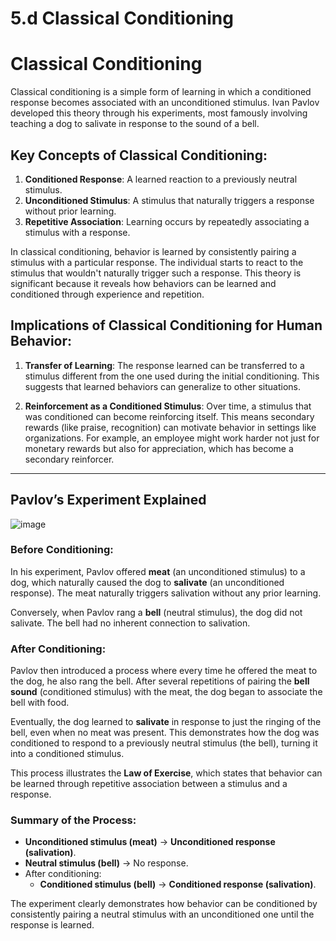 # 5.d Classical Conditioning

# Classical Conditioning

Classical conditioning is a simple form of learning in which a conditioned response becomes associated with an unconditioned stimulus. Ivan Pavlov developed this theory through his experiments, most famously involving teaching a dog to salivate in response to the sound of a bell.

## Key Concepts of Classical Conditioning:
1. **Conditioned Response**: A learned reaction to a previously neutral stimulus.
2. **Unconditioned Stimulus**: A stimulus that naturally triggers a response without prior learning.
3. **Repetitive Association**: Learning occurs by repeatedly associating a stimulus with a response.

In classical conditioning, behavior is learned by consistently pairing a stimulus with a particular response. The individual starts to react to the stimulus that wouldn't naturally trigger such a response. This theory is significant because it reveals how behaviors can be learned and conditioned through experience and repetition.

## Implications of Classical Conditioning for Human Behavior:
1. **Transfer of Learning**: The response learned can be transferred to a stimulus different from the one used during the initial conditioning. This suggests that learned behaviors can generalize to other situations.
   
2. **Reinforcement as a Conditioned Stimulus**: Over time, a stimulus that was conditioned can become reinforcing itself. This means secondary rewards (like praise, recognition) can motivate behavior in settings like organizations. For example, an employee might work harder not just for monetary rewards but also for appreciation, which has become a secondary reinforcer.

---

## Pavlov’s Experiment Explained

![image](https://github.com/user-attachments/assets/21217929-5a0a-4262-ac9b-d767eef068ef)


### Before Conditioning:
In his experiment, Pavlov offered **meat** (an unconditioned stimulus) to a dog, which naturally caused the dog to **salivate** (an unconditioned response). The meat naturally triggers salivation without any prior learning.

Conversely, when Pavlov rang a **bell** (neutral stimulus), the dog did not salivate. The bell had no inherent connection to salivation.

### After Conditioning:
Pavlov then introduced a process where every time he offered the meat to the dog, he also rang the bell. After several repetitions of pairing the **bell sound** (conditioned stimulus) with the meat, the dog began to associate the bell with food.

Eventually, the dog learned to **salivate** in response to just the ringing of the bell, even when no meat was present. This demonstrates how the dog was conditioned to respond to a previously neutral stimulus (the bell), turning it into a conditioned stimulus.

This process illustrates the **Law of Exercise**, which states that behavior can be learned through repetitive association between a stimulus and a response.

### Summary of the Process:
- **Unconditioned stimulus (meat)** → **Unconditioned response (salivation)**.
- **Neutral stimulus (bell)** → No response.
- After conditioning: 
  - **Conditioned stimulus (bell)** → **Conditioned response (salivation)**.

The experiment clearly demonstrates how behavior can be conditioned by consistently pairing a neutral stimulus with an unconditioned one until the response is learned.

